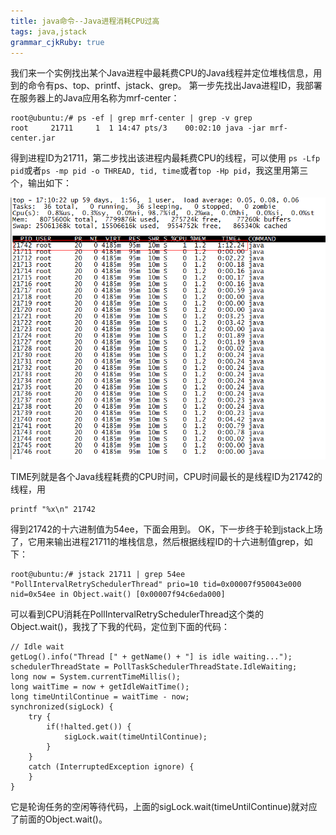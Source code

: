 ```yaml
---
title: java命令--Java进程消耗CPU过高 
tags: java,jstack
grammar_cjkRuby: true
---
```

我们来一个实例找出某个Java进程中最耗费CPU的Java线程并定位堆栈信息，用到的命令有ps、top、printf、jstack、grep。
第一步先找出Java进程ID，我部署在服务器上的Java应用名称为mrf-center：

```
root@ubuntu:/# ps -ef | grep mrf-center | grep -v grep
root     21711     1  1 14:47 pts/3    00:02:10 java -jar mrf-center.jar
```
得到进程ID为21711，第二步找出该进程内最耗费CPU的线程，可以使用
`ps -Lfp pid`或者`ps -mp pid -o THREAD, tid, time`或者`top -Hp pid`，我这里用第三个，输出如下：

![enter description here](./images/1548501357674.jpg)

TIME列就是各个Java线程耗费的CPU时间，CPU时间最长的是线程ID为21742的线程，用

```
printf "%x\n" 21742
```
得到21742的十六进制值为54ee，下面会用到。
OK，下一步终于轮到jstack上场了，它用来输出进程21711的堆栈信息，然后根据线程ID的十六进制值grep，如下：
```
root@ubuntu:/# jstack 21711 | grep 54ee
"PollIntervalRetrySchedulerThread" prio=10 tid=0x00007f950043e000 nid=0x54ee in Object.wait() [0x00007f94c6eda000]
```

可以看到CPU消耗在PollIntervalRetrySchedulerThread这个类的Object.wait()，我找了下我的代码，定位到下面的代码：
```
// Idle wait
getLog().info("Thread [" + getName() + "] is idle waiting...");
schedulerThreadState = PollTaskSchedulerThreadState.IdleWaiting;
long now = System.currentTimeMillis();
long waitTime = now + getIdleWaitTime();
long timeUntilContinue = waitTime - now;
synchronized(sigLock) {
    try {
        if(!halted.get()) {
            sigLock.wait(timeUntilContinue);
        }
    } 
    catch (InterruptedException ignore) {
    }
}
```
它是轮询任务的空闲等待代码，上面的sigLock.wait(timeUntilContinue)就对应了前面的Object.wait()。

